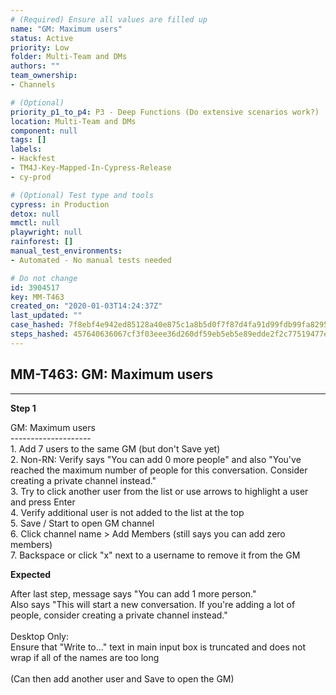 ```yaml
---
# (Required) Ensure all values are filled up
name: "GM: Maximum users"
status: Active
priority: Low
folder: Multi-Team and DMs
authors: ""
team_ownership: 
- Channels

# (Optional)
priority_p1_to_p4: P3 - Deep Functions (Do extensive scenarios work?)
location: Multi-Team and DMs
component: null
tags: []
labels: 
- Hackfest
- TM4J-Key-Mapped-In-Cypress-Release
- cy-prod

# (Optional) Test type and tools
cypress: in Production
detox: null
mmctl: null
playwright: null
rainforest: []
manual_test_environments: 
- Automated - No manual tests needed

# Do not change
id: 3904517
key: MM-T463
created_on: "2020-01-03T14:24:37Z"
last_updated: ""
case_hashed: 7f8ebf4e942ed85128a40e875c1a8b5d0f7f87d4fa91d99fdb99fa82953d419a98fbcf9eb461ad46cfc09323268f2a47
steps_hashed: 457640636067cf3f03eee36d260df59eb5eb5e89edde2f2c77519477ec36cf4e1639b63dd899c89ea6e291c5be10b383
---
```


<!-- (Auto-generated) Based on frontmatter's "key" and "name" -->

## MM-T463: GM: Maximum users

---

**Step 1**

GM: Maximum users\
\--------------------\
1\. Add 7 users to the same GM (but don't Save yet)\
2\. Non-RN: Verify says "You can add 0 more people" and also "You've reached the maximum number of people for this conversation. Consider creating a private channel instead."\
3\. Try to click another user from the list or use arrows to highlight a user and press Enter\
4\. Verify additional user is not added to the list at the top\
5\. Save / Start to open GM channel\
6\. Click channel name > Add Members (still says you can add zero members)\
7\. Backspace or click "x" next to a username to remove it from the GM

**Expected**

After last step, message says "You can add 1 more person."\
Also says "This will start a new conversation. If you're adding a lot of people, consider creating a private channel instead."\
\
Desktop Only:\
Ensure that "Write to..." text in main input box is truncated and does not wrap if all of the names are too long\
\
(Can then add another user and Save to open the GM)
